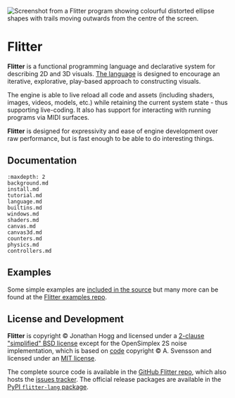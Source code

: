 
![Screenshot from a Flitter program showing colourful distorted ellipse shapes
with trails moving outwards from the centre of the screen.](header.jpg)

# Flitter

**Flitter** is a functional programming language and declarative system for
describing 2D and 3D visuals. [The language](language.md) is designed to
encourage an iterative, explorative, play-based approach to constructing
visuals.

The engine is able to live reload all code and assets (including shaders,
images, videos, models, etc.) while retaining the current system state - thus
supporting live-coding. It also has support for interacting with running
programs via MIDI surfaces.

**Flitter** is designed for expressivity and ease of engine development over
raw performance, but is fast enough to be able to do interesting things.

## Documentation

```{toctree}
:maxdepth: 2
background.md
install.md
tutorial.md
language.md
builtins.md
windows.md
shaders.md
canvas.md
canvas3d.md
counters.md
physics.md
controllers.md
```

## Examples

Some simple examples are [included in the
source](https://github.com/jonathanhogg/flitter/tree/main/examples)
but many more can be found at the [Flitter examples
repo](https://github.com/jonathanhogg/flitter-examples).

## License and Development

**Flitter** is copyright © Jonathan Hogg and licensed under a [2-clause
"simplified" BSD
license](https://github.com/jonathanhogg/flitter/blob/main/LICENSE)
except for the OpenSimplex 2S noise implementation, which is based on
[code](https://code.larus.se/lmas/opensimplex) copyright © A. Svensson and
licensed under an [MIT
license](https://code.larus.se/lmas/opensimplex/src/branch/master/LICENSE).

The complete source code is available in the [GitHub Flitter
repo](https://github.com/jonathanhogg/flitter), which also hosts the
[issues tracker](https://github.com/jonathanhogg/flitter/issues). The official
release packages are available in the [PyPI `flitter-lang`
package](https://pypi.org/project/flitter-lang/).
